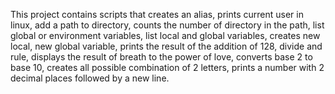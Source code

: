 This project contains scripts that creates an alias, prints current user in linux, add a path to directory, counts the number of directory in the path, list global or environment variables, list local and global variables, creates new local, new global variable, prints the result of the addition of 128, divide and rule, displays the result of breath to the power of love, converts base 2 to base 10, creates all possible combination of 2 letters, prints a number with 2 decimal places followed by a new line.
